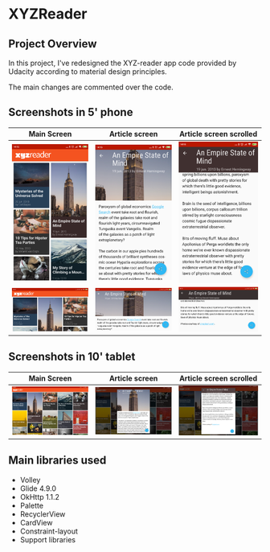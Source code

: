 # XYZReader

## Project Overview
In this project, I've redesigned the XYZ-reader app code provided by Udacity according to material design principles.

The main changes are commented over the code.

## Screenshots in 5' phone

| Main Screen | Article screen |  Article screen scrolled |
|:-:|:-:|:-:|
| ![First](https://github.com/adrianrejas/XYZReader/blob/master/captures/5inchesPortraitList.png?raw=true) | ![Sec](https://github.com/adrianrejas/XYZReader/blob/master/captures/5inchesPortraitDetail.png?raw=true) | ![Sec](https://github.com/adrianrejas/XYZReader/blob/master/captures/5inchesPortraitDetailScrolled.png?raw=true) |
| ![First](https://github.com/adrianrejas/XYZReader/blob/master/captures/5inchesLandList.png?raw=true) | ![Sec](https://github.com/adrianrejas/XYZReader/blob/master/captures/5inchesLandDetails.png?raw=true) | ![Sec](https://github.com/adrianrejas/XYZReader/blob/master/captures/5inchesLandDetailsScrolled.png?raw=true) |

## Screenshots in 10' tablet

| Main Screen | Article screen |  Article screen scrolled |
|:-:|:-:|:-:|
| ![First](https://github.com/adrianrejas/XYZReader/blob/master/captures/10inchesLandList.png?raw=true) | ![Sec](https://github.com/adrianrejas/XYZReader/blob/master/captures/10inchesLandDetails.png?raw=true) | ![Sec](https://github.com/adrianrejas/XYZReader/blob/master/captures/10inchesLandDetailsScrolled.png?raw=true) |

## Main libraries used 

* Volley
* Glide 4.9.0
* OkHttp 1.1.2
* Palette
* RecyclerView
* CardView
* Constraint-layout
* Support libraries
